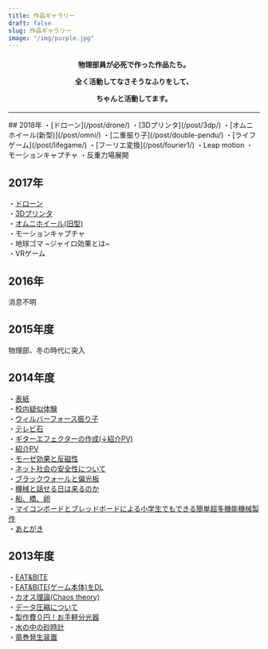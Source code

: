 ```yaml
---
title: 作品ギャラリー
draft: false
slug: 作品ギャラリー
image: "/img/purple.jpg"
---
```

<h4><div style="text-align: center;">
物理部員が必死で作った作品たち。

全く活動してなさそうなふりをして、

ちゃんと活動してます。
</div></h4>
<hr/>
## 2018年
・[ドローン](/post/drone/)  
・[3Dプリンタ](/post/3dp/)  
・[オムニホイール(新型)](/post/omni/)  
・[二重振り子](/post/double-pendu/)  
・[ライフゲーム](/post/lifegame/)  
・[フーリエ変換](/post/fourier1/)  
・Leap motion  
・モーションキャプチャ  
・反重力場展開  

## 2017年
・[ドローン](/post/drone/)  
・[3Dプリンタ](/post/3dp/)  
・[オムニホイール(旧型)](/post/omni/)  
・モーションキャプチャ  
・地球ゴマ ~ジャイロ効果とは~  
・VRゲーム  

## 2016年
消息不明

## 2015年度
物理部、冬の時代に突入

## 2014年度
・[表紙](/pdf/14/top.pdf)  
・[校内疑似体験](/pdf/14/schoolview.pdf)  
・[ウィルバーフォース振り子](/pdf/14/wilber.pdf)  
・[テレビ石](/pdf/14/tv.pdf)  
・[ギターエフェクターの作成(↓紹介PV)](/pdf/14/effect.pdf)  
・[紹介PV](https://youtu.be/-7mifO-sgNA)  
・[モーゼ効果と反磁性](/pdf/14/moze.pdf)  
・[ネット社会の安全性について](/pdf/14/net.pdf)  
・[ブラックウォールと偏光板](/pdf/14/black.pdf)  
・[機械と話せる日は来るのか](/pdf/14/kikai.pdf)  
・[船、橋、卵](/pdf/14/ship.pdf)  
・[マイコンボードとブレッドボードによる小学生でもできる簡単超多機能機械製作](/pdf/14/mycom.pdf)  
・[あとがき](/pdf/14/back.pdf)  

## 2013年度
・[EAT&BITE](/pdf/13/eatbite.pdf")  
・[EAT&BITE(ゲーム本体)をDL](http://www.freem.ne.jp/win/game/5616)  
・[カオス理論(Chaos theory)](/pdf/13/yama.pdf)  
・[データ圧縮について](/pdf/13/sato.pdf)  
・[製作費０円！お手軽分光器](/pdf/13/bunko.pdf)  
・[水の中の砂時計](/pdf/13/sunadokei.pdf)  
・[竜巻発生装置](/pdf/13/tatumaki.pdf)  
